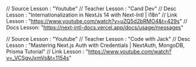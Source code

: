 // Source Lesson : "Youtube"
// Teacher Lesson : "Cand Dev"
// Desc Lesson : "Internationalization in NextJs 14 with Next-Intl | i18n"
// Link Lesson : "https://www.youtube.com/watch?v=uZQ5d2bRMO4&t=429s"
// Docs Lesson: "https://next-intl-docs.vercel.app/docs/usage/messages"


// Source Lesson : "Youtube"
// Teacher Lesson : "Code with Jack"
// Desc Lesson : "Mastering Next.js Auth with Credentials | NextAuth, MongoDB, Prisma Tutorial"
// Link Lesson : "https://www.youtube.com/watch?v=_VCSgvJxmVs&t=1154s"